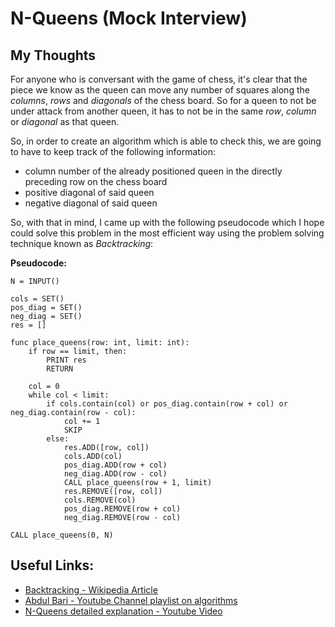 # N-Queens (Mock Interview)

## My Thoughts

For anyone who is conversant with the game of chess, it's clear that the piece we know as the queen can move any number of squares along the _columns_, _rows_ and _diagonals_ of the chess board. So for a queen to not be under attack from another queen, it has to not be in the same _row_, _column_ or _diagonal_ as that queen.

So, in order to create an algorithm which is able to check this, we are going to have to keep track of the following information:

- column number of the already positioned queen in the directly preceding row on the chess board
- positive diagonal of said queen
- negative diagonal of said queen


So, with that in mind, I came up with the following pseudocode which I hope could solve this problem in the most efficient way using the problem solving technique known as _Backtracking_:

**Pseudocode:**

```
N = INPUT()

cols = SET()
pos_diag = SET()
neg_diag = SET()
res = []

func place_queens(row: int, limit: int):
	if row == limit, then:
		PRINT res
		RETURN

	col = 0
	while col < limit:
		if cols.contain(col) or pos_diag.contain(row + col) or neg_diag.contain(row - col):
			col += 1
			SKIP
		else:
			res.ADD([row, col])
			cols.ADD(col)
			pos_diag.ADD(row + col)
			neg_diag.ADD(row - col)
			CALL place_queens(row + 1, limit)
			res.REMOVE([row, col])
			cols.REMOVE(col)
			pos_diag.REMOVE(row + col)
			neg_diag.REMOVE(row - col)

CALL place_queens(0, N)
```


## Useful Links:

- [Backtracking - Wikipedia Article](https://en.wikipedia.org/wiki/Backtracking)
- [Abdul Bari - Youtube Channel playlist on algorithms](https://www.youtube.com/playlist?list=PLDN4rrl48XKpZkf03iYFl-O29szjTrs_O)
- [N-Queens detailed explanation - Youtube Video](https://www.youtube.com/watch?v=Ph95IHmRp5M&t=10s)